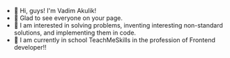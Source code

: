  - :boy: Hi, guys! I'm Vadim Akulik! 
 - :eyes: Glad to see everyone on your page.
 - :muscle: I am interested in solving problems, inventing interesting non-standard solutions, and implementing them in code.
 - :briefcase: I am currently in school TeachMeSkills in the profession of Frontend developer!!
